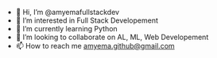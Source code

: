 - 👋 Hi, I’m @amyemafullstackdev
- 👀 I’m interested in Full Stack Developement
- 🌱 I’m currently learning Python
- 💞️ I’m looking to collaborate on AL, ML, Web Developement
- 📫 How to reach me amyema.github@gmail.com


<!---
amyemafullstackdev/amyemafullstackdev is a ✨ special ✨ repository because its `README.md` (this file) appears on your GitHub profile.
You can click the Preview link to take a look at your changes.
--->
